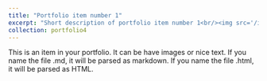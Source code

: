 ```yaml
---
title: "Portfolio item number 1"
excerpt: "Short description of portfolio item number 1<br/><img src='/images/500x300.png'>"
collection: portfolio4
---
```


This is an item in your portfolio. It can be have images or nice text. If you name the file .md, it will be parsed as markdown. If you name the file .html, it will be parsed as HTML. 
